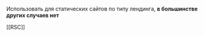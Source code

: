 
Использовать для статических сайтов по типу лендинга, **в большинстве других случаев нет**

[[RSC]]